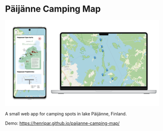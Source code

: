 # Päijänne Camping Map

<img src="./public/images/paijanne-cover.png"/>

A small web app for camping spots in lake Päijänne, Finland.

Demo: https://henripar.github.io/paijanne-camping-map/
